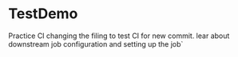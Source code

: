 # TestDemo
Practice CI
changing the filing to test CI for new commit.
lear about downstream job configuration and setting up the job`
